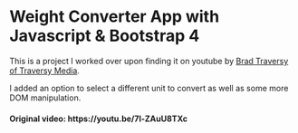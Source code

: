 # Weight Converter App with Javascript & Bootstrap 4

This is a project I worked over upon finding it on youtube by <a href="https://www.youtube.com/channel/UC29ju8bIPH5as8OGnQzwJyA">Brad Traversy of Traversy Media</a>.
<p>I added an option to select a different unit to convert as well as some more DOM manipulation.<p>
<h4>Original video:  https://youtu.be/7l-ZAuU8TXc</h4>
